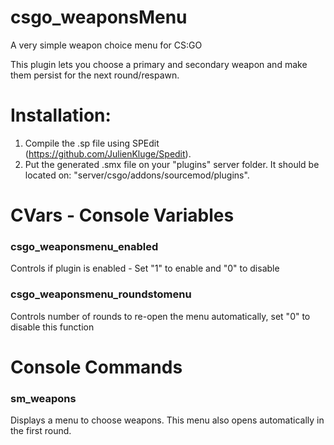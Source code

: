# csgo_weaponsMenu
A very simple weapon choice menu for CS:GO

This plugin lets you choose a primary and secondary weapon and make them persist for the next round/respawn.


# Installation:

1. Compile the .sp file using SPEdit (https://github.com/JulienKluge/Spedit).
2. Put the generated .smx file on your "plugins" server folder. It should be located on: "server/csgo/addons/sourcemod/plugins".

# CVars - Console Variables

### csgo_weaponsmenu_enabled

 Controls if plugin is enabled - Set "1" to enable and "0" to disable
 
### csgo_weaponsmenu_roundstomenu

Controls number of rounds to re-open the menu automatically, set "0" to disable this function
 
# Console Commands

### sm_weapons

Displays a menu to choose weapons. This menu also opens automatically in the first round.
